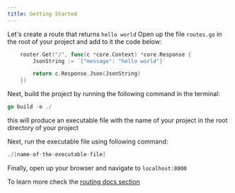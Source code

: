 ```yaml
---
title: Getting Started
---
```

Let's create a route that returns `hello world`
Open up the file `routes.go` in the root of your project and add to it the code below:
```go "defining a route"
	router.Get("/", func(c *core.Context) *core.Response {
		JsonString := `{"message": "hello world"}`

		return c.Response.Json(JsonString)
	})
```
Next, build the project by running the following command in the terminal:
```go
go build -o ./
```
this will produce an executable file with the name of your project in the root directory of your project

Next, run the executable file using following command:
```go
./[name-of-the-executable-file]
```
Finally, open up your browser and navigate to `localhost:8000`

To learn more check the [routing docs section](https://gocondor.github.io/docs/routing)
